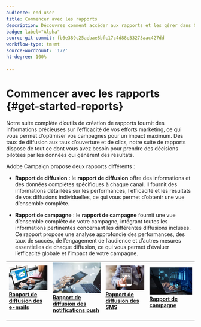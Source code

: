 ```yaml
---
audience: end-user
title: Commencer avec les rapports
description: Découvrez comment accéder aux rapports et les gérer dans Campaign Web.
badge: label="Alpha"
source-git-commit: fb6e389c25aebae8bfc17c4d88e33273aac427dd
workflow-type: tm+mt
source-wordcount: '172'
ht-degree: 100%

---
```


# Commencer avec les rapports {#get-started-reports}

Notre suite complète d’outils de création de rapports fournit des informations précieuses sur l’efficacité de vos efforts marketing, ce qui vous permet d’optimiser vos campagnes pour un impact maximum. Des taux de diffusion aux taux d’ouverture et de clics, notre suite de rapports dispose de tout ce dont vous avez besoin pour prendre des décisions pilotées par les données qui génèrent des résultats.

Adobe Campaign propose deux rapports différents :

* **Rapport de diffusion** : le **rapport de diffusion** offre des informations et des données complètes spécifiques à chaque canal. Il fournit des informations détaillées sur les performances, l’efficacité et les résultats de vos diffusions individuelles, ce qui vous permet d’obtenir une vue d’ensemble complète.

* **Rapport de campagne** : le **rapport de campagne** fournit une vue d’ensemble complète de votre campagne, intégrant toutes les informations pertinentes concernant les différentes diffusions incluses. Ce rapport propose une analyse approfondie des performances, des taux de succès, de l’engagement de l’audience et d’autres mesures essentielles de chaque diffusion, ce qui vous permet d’évaluer l’efficacité globale et l’impact de votre campagne.



<table style="table-layout:fixed"><tr style="border: 0;">
<td>
<a href="email-report.md">
<img alt="Lead" src="assets/do-not-localize/email_report.jpeg">
</a>
<div><a href="email-report.md"><strong>Rapport de diffusion des e-mails</strong>
</div>
<p>
</td>
<td>
<a href="push-report.md">
<img alt="Peu fréquent" src="assets/do-not-localize/push_report.jpeg">
</a>
<div>
<a href="push-report.md"><strong> Rapport de diffusion des notifications push<strong></strong></a>
</div>
<p></td>
<td>
<a href="sms-report.md">
<img alt="Validation" src="assets/do-not-localize/sms_report.png">
</a>
<div>
<a href="sms-report.md"><strong> Rapport de diffusion des SMS</strong></a>
</div>
<p>
</td>
<td>
<a href="campaign-reports.md">
<img alt="Validation" src="assets/do-not-localize/campaign_report.jpeg">
</a>
<div>
<a href="campaign-reports.md"><strong>Rapport de campagne</strong></a>
</div>
<p>
</td>
</tr></table>
